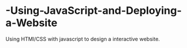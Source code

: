 # -Using-JavaScript-and-Deploying-a-Website
Using HTMl/CSS with javascript to design a interactive website. 
